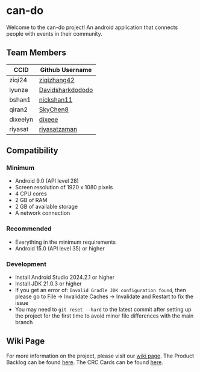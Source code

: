 # can-do
Welcome to the can-do project! An android application that connects people with events in their community.

## Team Members
| CCID     | Github Username                                         |
|----------|---------------------------------------------------------|
| ziqi24   | [ziqizhang42](https://github.com/ziqizhang42)           |
| lyunze   | [Davidsharkdododo](https://github.com/Davidsharkdododo) |
| bshan1   | [nickshan11](https://github.com/nickshan11)             |
| qiran2   | [SkyChen8](https://github.com/SkyChen8)                 |
| dixeelyn | [dixeee](https://github.com/dixeee)                     |
| riyasat  | [riyasatzaman](https://github.com/riyasatzaman)         |

## Compatibility
### Minimum
- Android 9.0 (API level 28)
- Screen resolution of 1920 x 1080 pixels
- 4 CPU cores
- 2 GB of RAM
- 2 GB of available storage
- A network connection
### Recommended
- Everything in the minimum requirements
- Android 15.0 (API level 35) or higher
### Development
- Install Android Studio 2024.2.1 or higher
- Install JDK 21.0.3 or higher
- If you get an error of: `Invalid Gradle JDK configuration found`, then please go to File -> Invalidate Caches -> Invalidate and Restart to fix the issue
- You may need to `git reset --hard` to the latest commit after setting up the project for the first time to avoid minor file differences with the main branch

## Wiki Page
For more information on the project, please visit our [wiki page](https://github.com/cmput301f24-bugoff/can-do/wiki).
The Product Backlog can be found [here](https://github.com/orgs/cmput301f24-bugoff/projects/1).
The CRC Cards can be found [here](https://github.com/cmput301f24-bugoff/can-do/wiki/CRC-Cards).
